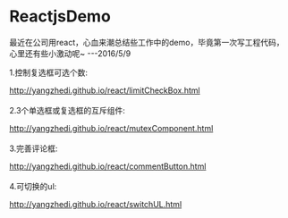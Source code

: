 # ReactjsDemo

最近在公司用react，心血来潮总结些工作中的demo，毕竟第一次写工程代码，心里还有些小激动呢~     ---2016/5/9

1.控制复选框可选个数: <br/>

http://yangzhedi.github.io/react/limitCheckBox.html <br/><br/>
2.3个单选框或复选框的互斥组件:<br/>

http://yangzhedi.github.io/react/mutexComponent.html <br/><br/>
3.完善评论框: <br/>

http://yangzhedi.github.io/react/commentButton.html<br/><br/>
4.可切换的ul: <br/>

http://yangzhedi.github.io/react/switchUL.html<br/><br/>